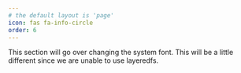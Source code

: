 ```yaml
---
# the default layout is 'page'
icon: fas fa-info-circle
order: 6
---
```


This section will go over changing the system font. 
This will be a little different since we are unable to use layeredfs.
